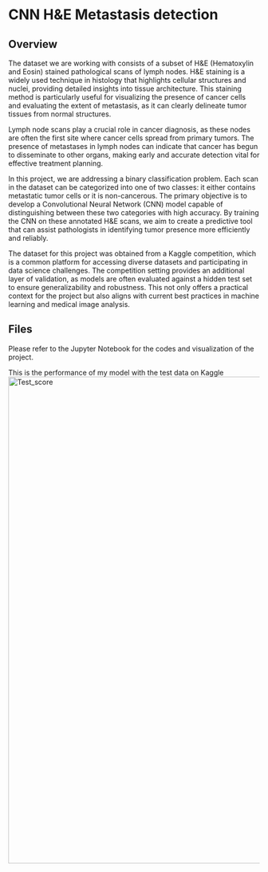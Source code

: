 # CNN H&E Metastasis detection
## Overview
The dataset we are working with consists of a subset of H&E (Hematoxylin and Eosin) stained pathological scans of lymph nodes. H&E staining is a widely used technique in histology that highlights cellular structures and nuclei, providing detailed insights into tissue architecture. This staining method is particularly useful for visualizing the presence of cancer cells and evaluating the extent of metastasis, as it can clearly delineate tumor tissues from normal structures.

Lymph node scans play a crucial role in cancer diagnosis, as these nodes are often the first site where cancer cells spread from primary tumors. The presence of metastases in lymph nodes can indicate that cancer has begun to disseminate to other organs, making early and accurate detection vital for effective treatment planning.

In this project, we are addressing a binary classification problem. Each scan in the dataset can be categorized into one of two classes: it either contains metastatic tumor cells or it is non-cancerous. The primary objective is to develop a Convolutional Neural Network (CNN) model capable of distinguishing between these two categories with high accuracy. By training the CNN on these annotated H&E scans, we aim to create a predictive tool that can assist pathologists in identifying tumor presence more efficiently and reliably.

The dataset for this project was obtained from a Kaggle competition, which is a common platform for accessing diverse datasets and participating in data science challenges. The competition setting provides an additional layer of validation, as models are often evaluated against a hidden test set to ensure generalizability and robustness. This not only offers a practical context for the project but also aligns with current best practices in machine learning and medical image analysis.

## Files
Please refer to the Jupyter Notebook for the codes and visualization of the project.

This is the performance of my model with the test data on Kaggle
<img width="977" alt="Test_score" src="https://github.com/user-attachments/assets/30e80e98-772f-4ad1-9357-ef1f311df65b">
